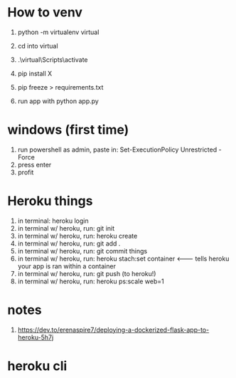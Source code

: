 # How to venv
1. python -m virtualenv virtual
2. cd into virtual
3. .\virtual\Scripts\activate
4. pip install X
5. pip freeze > requirements.txt

6. run app with python app.py

# windows (first time)
1. run powershell as admin, paste in: Set-ExecutionPolicy Unrestricted -Force
2. press enter
3. profit

# Heroku things
1. in terminal: heroku login
2. in terminal w/ heroku, run: git init
2. in terminal w/ heroku, run: heroku create <app-name>
3. in terminal w/ heroku, run: git add .
4. in terminal w/ heroku, run: git commit things
5. in terminal w/ heroku, run: heroku stach:set container <--- tells heroku your app is ran within a container
6. in terminal w/ heroku, run: git push (to heroku!)
7. in terminal w/ heroku, run: heroku ps:scale web=1

# notes 
1. https://dev.to/erenaspire7/deploying-a-dockerized-flask-app-to-heroku-5h7j

# heroku cli